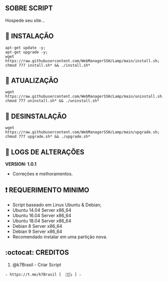 ## SOBRE SCRIPT
Hospede seu site...

## :book: INSTALAÇÃO
```
apt-get update -y; 
apt-get upgrade -y; 
wget https://raw.githubusercontent.com/WebManagerSSH/Lamp/main/install.sh; 
chmod 777 install.sh* && ./install.sh*
```

## :book: ATUALIZAÇÃO
```
wget https://raw.githubusercontent.com/WebManagerSSH/Lamp/main/uninstall.sh; 
chmod 777 uninstall.sh* && ./uninstall.sh*
```

## :book: DESINSTALAÇÃO
```
wget https://raw.githubusercontent.com/WebManagerSSH/Lamp/main/upgrade.sh; 
chmod 777 upgrade.sh* && ./upgrade.sh*
```

## :scroll: LOGS DE ALTERAÇÕES
**VERSION: 1.0.1**
* Correções e melhoramentos.

## :heavy_exclamation_mark: REQUERIMENTO MINIMO
* Script baseado em Linux Ubuntu & Debian;
*   Ubuntu 14.04 Server x86_64
*   Ubuntu 16.04 Server x86_64
*   Ubuntu 18.04 Server x86_64
*   Debian 8 Server x86_64
*   Debian 9 Server x86_64
* Recomendado instalar em uma partição nova.

## :octocat: CREDITOS
1. @k7Brasil - Criar Script
```
☆ https://t.me/k7Brasil [  ⃘⃤꙰✰ ] ☆
```
